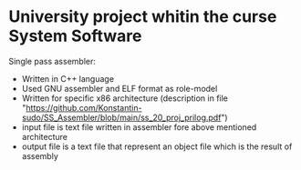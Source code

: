 # University project whitin the curse System Software

Single pass assembler:
  - Written in C++ language
  - Used GNU assembler and ELF format as role-model
  - Written for specific x86 architecture (description in file "https://github.com/Konstantin-sudo/SS_Assembler/blob/main/ss_20_proj_prilog.pdf")
  - input file is text file written in assembler fore above mentioned architecture
  - output file is a text file that represent an object file which is the result of assembly
